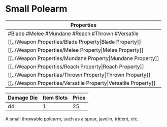 # Small Polearm

| Properties                                                      |
| --------------------------------------------------------------- |
| #Blade #Melee #Mundane #Reach #Thrown #Versatile                |
| [[../Weapon Properties/Blade Property\|Blade Property]]         |
| [[../Weapon Properties/Melee Property\|Melee Property]]         |
| [[../Weapon Properties/Mundane Property\|Mundane Property]]     |
| [[../Weapon Properties/Reach Property\|Reach Property]]         |
| [[../Weapon Properties/Thrown Property\|Thrown Property]]       |
| [[../Weapon Properties/Versatile Property\|Versatile Property]] |

| Damage Die | Item Slots | Price |
| ---------- | ---------- | ----- |
| d4         | 1          | 25    |

A small throwable polearm, such as a spear, javelin, trident, etc.